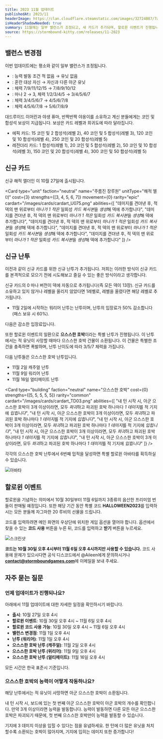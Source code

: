 ```yaml
---
title: 2023 11월 업데이트
publishedAt: 2023/11
headerImage: https://clan.cloudflare.steamstatic.com/images/32724087/7a8e17379d654e2e73f513ca3430c77413642bfa_960x311.png
isHeaderShadowNeeded: true
summary: 11월에는 일부 밸런스가 조정되고, 새 카드가 추가되며, 할로윈 이벤트가 진행됩니다!
source: https://stormbound-kitty.com/releases/11-2023
---
```


<script>
    import Old from "$components/Old.svelte";
    import New from "$components/New.svelte";
    import ImageBlock from "$components/ImageBlock.svelte";
    import FlexibleList from "$components/FlexibleList.svelte";
    import Icon from "$components/Icon.svelte";
    import Card from "$components/Card.svelte";
    import CardLink from "$components/CardLink.svelte";
    import Comment from "$components/Comment.svelte";
    import DiscountedBrawl from "$components/DiscountedBrawl.md";
</script>

## 밸런스 변경점
이번 업데이트에는 평소와 같이 일부 밸런스가 조정됩니다.

  - <CardLink target="야생 퓨마" />: 능력 발동 조건 <Old>적 없음</Old> → <New type="nerf">유닛 없음</New>
  - <CardLink target="반짝반짝 야옹이" />: 혼란 대상 <Old>자신</Old> → <New type="nerf">자신과 다른 아군 유닛</New>
  - <CardLink target="대드루이드 이어린" />: 체력 <Old>7/9/11/12/15</Old> → <New type="nerf">7/8/9/10/12</New>
  - <CardLink target="돌격의 호랑이" />: 마나 <Old>2</Old> → <New type="buff">3</New>, 체력 <Old>1/2/3/4/5</Old> → <New type="buff">3/4/5/6/7</New>
  - <CardLink target="용맹한 에드릭" />: 체력 <Old>3/4/5/6/7</Old> → <New type="buff">4/5/6/7/8</New>
  - <CardLink target="성장의 지도자" />: 체력 <Old>4/5/6/7/8</Old> → <New type="buff">5/6/7/8/9</New>

<Comment>

대드루이드 이어린과 야생 퓨마, 반짝반짝 야옹이를 소유하고 계신 분들에게는 코인 및 합성석 보상이 지급됩니다. 보상은 카드 레벨과 희귀도에 따라 달라집니다.

  - <Icon type="epic" /> 에픽 카드: <Icon type="coin" /> 15 코인 및 <Icon type="stone" /> 2 합성석(레벨 2), <Icon type="coin" /> 40 코인 및 <Icon type="stone" /> 5 합성석(레벨 3), <Icon type="coin" /> 120 코인 및 <Icon type="stone" /> 10 합성석(레벨 4), <Icon type="coin" /> 250 코인 및 <Icon type="stone" /> 20 합성석(레벨 5)
  - <Icon type="legendary" /> 레전더리 카드: <Icon type="stone" /> 1 합성석(레벨 1), <Icon type="coin" /> 20 코인 및 <Icon type="stone" /> 5 합성석(레벨 2), <Icon type="coin" /> 50 코인 및 <Icon type="stone" /> 10 합성석(레벨 3), <Icon type="coin" /> 150 코인 및 <Icon type="stone" /> 20 합성석(레벨 4), <Icon type="coin" /> 300 코인 및 <Icon type="stone" /> 50 합성석(레벨 5)

</Comment>

## 신규 카드
신규 해적 엘더인 <CardLink target="주름진 장루원" />이 10월 27일에 출시됩니다.

<Card type="unit" faction="neutral" name="주름진 장루원" unitType="해적 엘더" cost={3} strengths={[3, 4, 5, 6, 7]} movement={0} rarity="epic" cardart="/images/cards/cardart_U075.png" abilities={[
    "데미지를 견뎌낸 후, 적 덱의 맨 위로부터 *마나가 1 적은* 일회성 *카드 복사본*을 *생성*해 덱에 추가합니다",
    "데미지를 견뎌낸 후, 적 덱의 맨 위로부터 *마나가 1 적은* 일회성 *카드 복사본*을 *생성*해 덱에 추가합니다",
    "데미지를 견뎌낸 후, 적 덱의 맨 위로부터 *마나가 1 적은* 일회성 *카드 복사본*을 *생성*해 덱에 추가합니다",
    "데미지를 견뎌낸 후, 적 덱의 맨 위로부터 *마나가 1 적은* 일회성 *카드 복사본*을 *생성*해 덱에 추가합니다",
    "데미지를 견뎌낸 후, 적 덱의 맨 위로부터 *마나가 1 적은* 일회성 *카드 복사본*을 *생성*해 덱에 추가합니다"
]} />

## 신규 난투
이전과 같이 신규 카드를 위한 신규 난투가 추가됩니다. 저희는 이러한 방식이 신규 카드를 본격적으로 모으기 전에 시도해보고 즐길 수 있는 좋은 방식이라고 생각합니다.

신규 카드의 0 마나 버전이 덱에 자동으로 추가됩니다(즉 모든 덱이 13장). 신규 카드를 소유하고 있지 않거나 레벨을 올리지 않았다면 1레벨로, 레벨을 올렸다면 해당 레벨로 추가됩니다.

  - 11월 2일에 시작하는 워리어 난투는 <CardLink target="주름진 장루원" /> 난투이며, 난투의 입장료가 50% 감소합니다(패스 보유 시 60%).

다음은 감소한 입장료입니다.

<DiscountedBrawl />

<ImageBlock position="right" src="https://cdn.sanity.io/images/5hlpazgd/production/7777bf0a7d2d316bedf1aa9e1438e19bb2024ac2-1125x2436.jpg#screenshot">

또한 할로윈 이벤트의 일환으로 **으스스한 호박**이라는 특별 난투가 진행됩니다. 이 난투에서는 적 유닛이 사망할 때마다 으스스한 호박 건물이 소환됩니다. 이 건물은 특별한 조건을 충족하면 폭발하며, 난투 난이도에 따라 3/5/7 체력을 가집니다.

다음 난투들은 으스스한 호박 난투입니다.

  - 11월 2일 캐주얼 난투
  - 11월 9일 워리어 난투
  - 11월 16일 얼티메이트 난투

</ImageBlock>

<Card type="building" faction="neutral" name="으스스한 호박" cost={0} strengths={[5, 5, 5, 5, 5]} rarity="common" cardart="/images/cards/cardart_TD03.png" abilities={[
    "내 턴 시작 시, 아군 으스스한 호박이 3개 이상이라면, 모두 *파괴*하고 파괴된 호박 하나마다 *1 데미지*를 적 기지에 *입힙니다*",
    "내 턴 시작 시, 아군 으스스한 호박이 3개 이상이라면, 모두 *파괴*하고 파괴된 호박 하나마다 *1 데미지*를 적 기지에 *입힙니다*",
    "내 턴 시작 시, 아군 으스스한 호박이 3개 이상이라면, 모두 *파괴*하고 파괴된 호박 하나마다 *1 데미지*를 적 기지에 *입힙니다*",
    "내 턴 시작 시, 아군 으스스한 호박이 3개 이상이라면, 모두 *파괴*하고 파괴된 호박 하나마다 *1 데미지*를 적 기지에 *입힙니다*",
    "내 턴 시작 시, 아군 으스스한 호박이 3개 이상이라면, 모두 *파괴*하고 파괴된 호박 하나마다 *1 데미지*를 적 기지에 *입힙니다*"
]} />

각각의 으스스한 호박 난투에서 6번째 업적을 달성하면 특별 할로윈 아바타를 획득하실 수 있습니다.

<FlexibleList setFontSizeFixed disableVertical>
    <img alt="아바타" src="https://cdn.sanity.io/images/5hlpazgd/production/2c894cec085b4be1988ebc1234fa23ee85b22b78-1920x810.png#screenshot" />
</FlexibleList>

## 할로윈 이벤트
할로윈을 기념하는 의미에서 10월 30일부터 11월 6일까지 3종류의 음산한 프리미엄 번들이 판매될 예정입니다. 또한 해당 기간 동안 특별 코드 **HALLOWEEN2023**를 입력하시는 모든 분들께 자그마한 <Icon type="ruby" /> 20 루비의 선물을 드립니다.

코드를 입력하려면 메인 화면의 우상단에 위치한 게임 옵션을 열어야 합니다. 옵션에서 찾을 수 있는 **코드 사용** 버튼을 누른 뒤, 코드를 입력하고 **받기** 버튼을 누르세요.

<FlexibleList allowOverflow>
    <img alt="스크린샷" src="https://cdn.sanity.io/images/5hlpazgd/production/782061675a637bde5a5f243153f99e49b82c64e1-1572x1080.png#screenshot" />
</FlexibleList>

**코드는 10월 30일 오후 4시부터 11월 6일 오후 4시까지만 사용할 수 있습니다.** 코드 사용에 문제가 있으시다면 공식 디스코드에서 @Aileen에게 문의하시거나 **contact@stormboundgames.com**에 이메일을 보내 주세요.

## 자주 묻는 질문
### 언제 업데이트가 진행되나요?
아래에서 11월 업데이트에 대한 자세한 일정을 확인하시기 바랍니다.

  - **<CardLink target="주름진 장루원" /> 출시**: 10월 27일 오후 4시
  - **할로윈 이벤트**: 10월 30일 오후 4시 ~ 11월 6일 오후 4시
  - **할로윈 코드 사용 가능**: 10월 30일 오후 4시 ~ 11월 6일 오후 4시
  - **밸런스 변경점**: 11월 1일 오후 4시
  - **<CardLink target="주름진 장루원" /> 난투 (워리어)**: 11월 1일 오후 4시
  - **으스스한 호박 난투 (캐주얼)**: 11월 2일 오후 4시
  - **으스스한 호박 난투 (위리어)**: 11월 9일 오후 4시
  - **으스스한 호박 난투 (얼티메이트)**: 11월 16일 오후 4시

모든 시간은 한국 표준시 기준입니다.

### 으스스한 호박의 능력이 어떻게 작동하나요?
해당 난투에서는 적 유닛이 사망하면 아군 으스스한 호박이 소환됩니다.

내 턴 시작 시, 보드에 있는 첫 번째 아군 으스스한 호박이 아군 호박의 개수를 확인합니다. 만약 3개 이상이라면 능력을 발동합니다. 능력이 발동하면 다른 모든 아군 으스스한 호박은 파괴되기 때문에, 첫 번째 으스스한 호박만이 능력을 발동할 수 있습니다.

기지에 3 데미지 이상을 입힐 수 있다는 점을 유념하세요. 한 턴에 더 많은 유닛을 처치할수록 소환되는 호박이 많아지며, 기지에 입히는 데미지 또한 증가합니다!
